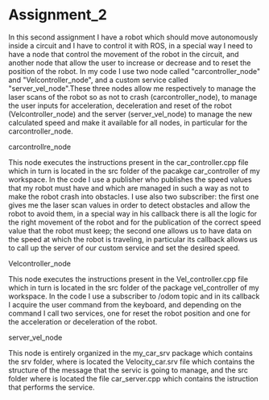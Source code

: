 # Assignment_2
In this second assignment I have a robot which should move autonomously inside a circuit and I have to control it with ROS, in a special way I need to have a node that control the movement of the robot in the circuit, and another node that allow the user to increase or decrease and to reset the position of the robot. 
In my code I use two node called "carcontroller_node" and "Velcontroller_node", and a custom service called "server_vel_node".These three nodes allow me respectively to manage the laser scans of the robot so as not to crash (carcontroller_node), to manage the user inputs for acceleration, deceleration and reset of the robot (Velcontroller_node) and the server (server_vel_node) to manage the new calculated speed and make it available for all nodes, in particular for the carcontroller_node.

carcontrollre_node

This node executes the instructions present in the car_controller.cpp file which in turn is located in the src folder of the pacakge car_controller of my workspace. In the code I use a publisher who publishes the speed values that my robot must have and which are managed in such a way as not to make the robot crash into obstacles. I use also two subscriber: 
the first one gives me the laser scan values in order to detect obstacles and allow the robot to avoid them, in a special way in his callback there is all the logic for the right movement of the robot and for the publication of the correct speed value that the robot must keep;
the second one allows us to have data on the speed at which the robot is traveling, in particular its callback allows us to call up the server of our custom service and set the desired speed.

Velcontroller_node

This node executes the instructions present in the Vel_controller.cpp file which in turn is located in the src folder of the package vel_controller of my workspace. In the code I use a subscriber to /odom topic and in its callback I acquire the user command from the keyboard, and depending on the command I call two services, one for reset the robot position and one for the acceleration or deceleration of the robot.

server_vel_node

This node is entirely organized in the my_car_srv package which contains the srv folder, where is located the Velocity_car.srv file  which contains the structure of the message that the servic is going to manage, and the src folder where is located the file car_server.cpp which contains the istruction that performs the service.


